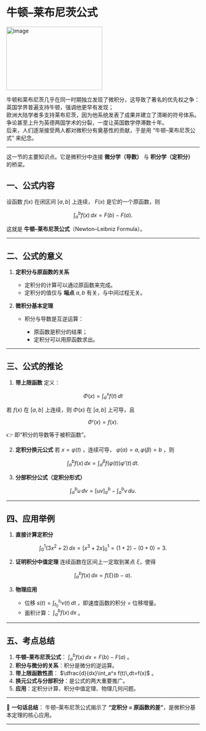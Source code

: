 # 牛顿–莱布尼茨公式
<img width="250" height="165" alt="image" src="https://github.com/user-attachments/assets/742558b7-e960-4f5e-a7b8-c57f51c9a48c" />

牛顿和莱布尼茨几乎在同一时期独立发现了微积分，这导致了著名的优先权之争：    
英国学界普遍支持牛顿，强调他更早有发现；  
欧洲大陆学者多支持莱布尼茨，因为他系统发表了成果并建立了清晰的符号体系。  
争论甚至上升为英德两国学术的分裂，一度让英国数学停滞数十年。  
后来，人们逐渐接受两人都对微积分有奠基性的贡献，于是用 “牛顿–莱布尼茨公式” 来纪念。  

---

这一节的主要知识点。它是微积分中连接 **微分学（导数）** 与 **积分学（定积分）** 的桥梁。


## 一、公式内容

设函数 $f(x)$ 在闭区间 $[a,b]$ 上连续， $F(x)$ 是它的一个原函数，则

$$
\int_a^b f(x)\,dx = F(b) - F(a).
$$

这就是 **牛顿–莱布尼茨公式**（Newton–Leibniz Formula）。

---

## 二、公式的意义

1. **定积分与原函数的关系**

   * 定积分的计算可以通过原函数来完成。
   * 定积分的值仅与 **端点** $a,b$ 有关，与中间过程无关。

2. **微积分基本定理**

   * 积分与导数是互逆运算：

     * 原函数是积分的结果；
     * 定积分可以用原函数求出。

---

## 三、公式的推论

1. **带上限函数**
   定义：

$$
\Phi(x) = \int_a^x f(t)\,dt
$$

   若 $f(x)$ 在 $[a,b]$ 上连续，则 $\Phi(x)$ 在 $[a,b]$ 上可导，且

$$
\Phi'(x) = f(x).
$$

   👉 即“积分的导数等于被积函数”。

2. **定积分换元公式**
   若 $x=\varphi(t)$ ，连续可导， $\varphi(\alpha)=a, \varphi(\beta)=b$ ，则

$$
\int_a^b f(x)\,dx = \int_\alpha^\beta f(\varphi(t))\varphi'(t)\,dt.
$$

3. **分部积分公式（定积分形式）**

$$
\int_a^b u\,dv = \big[uv\big]_a^b - \int_a^b v\,du.
$$

---

## 四、应用举例

1. **直接计算定积分**

$$
\int_0^1 (3x^2+2)\,dx = \Big[x^3+2x\Big]_0^1 = (1+2)-(0+0)=3.
$$

2. **证明积分中值定理**
   连续函数在区间上一定取到某点 $\xi$，使得

$$
\int_a^b f(x)\,dx = f(\xi)(b-a).
$$

3. **物理应用**

   * 位移 $s(t) = \int_{t_0}^{t_1} v(t)\,dt$ ，即速度函数的积分 = 位移增量。
   * 面积计算： $\int_a^b f(x)\,dx$ 。

---

## 五、考点总结

1. **牛顿–莱布尼茨公式**： $\int_a^b f(x)\,dx=F(b)-F(a)$ 。
2. **积分与微分的关系**：积分是微分的逆运算。
3. **带上限函数性质**： $\dfrac{d}{dx}\int_a^x f(t)\,dt=f(x)$ 。
4. **换元公式与分部积分**：是公式的两大重要推广。
5. **应用**：定积分计算、积分中值定理、物理几何问题。

---

📌 **一句话总结**：
牛顿–莱布尼茨公式揭示了 **“定积分 = 原函数的差”**，是微积分基本定理的核心应用。

---

